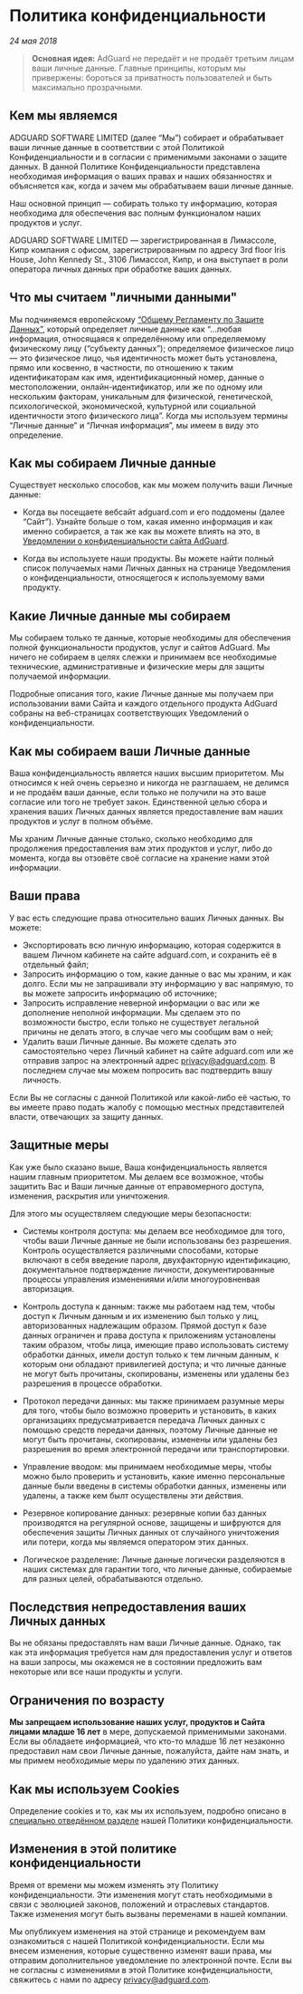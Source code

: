 # Политика конфиденциальности
*24 мая 2018*

> **Основная идея:** AdGuard не передаёт и не продаёт третьим лицам ваши личные данные. Главные принципы, которым мы привержены: бороться за приватность пользователей и быть максимально прозрачными.

## Кем мы являемся

ADGUARD SOFTWARE LIMITED (далее “Мы”) собирает и обрабатывает ваши личные данные в соответствии с этой Политикой Конфиденциальности и в согласии с применимыми законами о защите данных. В данной Политике Конфиденциальности представлена необходимая информация о ваших правах и наших обязанностях и объясняется как, когда и зачем мы обрабатываем ваши личные данные.

Наш основной принцип — собирать только ту информацию, которая необходима для обеспечения вас полным функционалом наших продуктов и услуг.

ADGUARD SOFTWARE LIMITED — зарегистрированная в Лимассоле, Кипр компания с офисом, зарегистрированным по адресу 3rd floor Iris House, John Kennedy St., 3106 Лимассол, Кипр, и она выступает в роли оператора личных данных при обработке ваших данных.

## Что мы считаем "личными данными"

Мы подчиняемся европейскому [“Общему Регламенту по Защите Данных”](http://eur-lex.europa.eu/legal-content/EN/TXT/PDF/?uri=CELEX:32016R0679&from=EN), который определяет личные данные как “...любая информация, относящаяся к определённому или определяемому физическому лицу (“субъекту данных”); определяемое физическое лицо — это физическое лицо, чья идентичность может быть установлена, прямо или косвенно, в частности, по отношению к таким идентификаторам как имя, идентификационный номер, данные о местоположении, онлайн-идентификатор, или же по одному или нескольким факторам, уникальным для физической, генетической, психологической, экономической, культурной или социальной идентичности этого физического лица”. Когда мы используем термины “Личные данные” и “Личная информация”, мы имеем в виду это определение. 

## Как мы собираем Личные данные

Существует несколько способов, как мы можем получить ваши Личные данные:

- Когда вы посещаете вебсайт adguard.com и его поддомены (далее “Сайт”). Узнайте больше о том, какая именно информация и как именно собирается, а так же как вы можете влиять на это, в [Уведомлении о конфиденциальности сайта AdGuard](https://adguard.com/privacy/website.html).

- Когда вы используете наши продукты. Вы можете найти полный список получаемых нами Личных данных на странице Уведомления о конфиденциальности, относящегося к используемому вами продукту. 

## Какие Личные данные мы собираем

Мы собираем только те данные, которые необходимы для обеспечения полной функциональности продуктов, услуг и сайтов AdGuard. Мы ничего не собираем в целях слежки и принимаем все необходимые технические, административные и физические меры для защиты получаемой информации.

Подробные описания того, какие Личные данные мы получаем при использовании вами Сайта и каждого отдельного продукта AdGuard собраны на веб-страницах соответствующих Уведомлений о конфиденциальности.

## Как мы собираем ваши Личные данные

Ваша конфиденциальность является наших высшим приоритетом. Мы относимся к ней очень серьезно и никогда не разглашаем, не делимся и не продаём ваши данные, если только не получили на это ваше согласие или того не требует закон. Единственной целью сбора и хранения ваших Личных данных является предоставление вам наших продуктов и услуг в полном объёме.

Мы храним Личные данные столько, сколько необходимо для продолжения предоставления вам этих продуктов и услуг, либо до момента, когда вы отзовёте своё согласие на хранение нами этой информации.

## Ваши права

У вас есть следующие права относительно ваших Личных данных. Вы можете:

- Экспортировать всю личную информацию, которая содержится в вашем Личном кабинете на сайте adguard.com, и сохранить её в отдельный файл;
- Запросить информацию о том, какие данные о вас мы храним, и как долго. Если мы не запрашивали эту информацию у вас напрямую, то вы можете запросить информацию об источнике;
- Запросить исправление неверной информации о вас или же дополнение неполной информации. Мы сделаем это по возможности быстро, если только не существует легальной причины не делать этого, в случае чего мы сообщим вам о ней;  
- Удалить ваши Личные данные. Вы можете сделать это самостоятельно через Личный кабинет на сайте adguard.com или же отправив запрос на электронный адрес privacy@adguard.com. В последнем случае мы можем попросить вас подтвердить вашу личность.


Если Вы не согласны с данной Политикой или какой-либо её частью, то вы имеете право подать жалобу с помощью местных представителей власти, отвечающих за защиту данных.


## Защитные меры

Как уже было сказано выше, Ваша конфиденциальность является нашим главным приоритетом. Мы делаем все возможное, чтобы защитить Вас и Ваши личные данные от еправомерного доступа, изменения, раскрытия или уничтожения. 

Для этого мы осуществляем следующие меры безопасности:

- Системы контроля доступа: мы делаем все необходимое для того, чтобы ваши Личные данные не были использованы без разрешения. Контроль осуществляется различными способами, которые включают в себя введение пароля, двухфакторную идентификацию, документальное подтверждение личности, документированные процессы управления изменениями и/или многоуровненвая авторизация. 

- Контроль доступа к данным: также мы работаем над тем, чтобы доступ к Личным данным и их изменению был только у лиц, авторизованных надлежащим образом. Прямой доступ к базе данных ограничен и права доступа к приложениям установлены таким образом, чтобы лица, имеющие право использовать систему обработки данных, имели доступ только к тем личным данным, к которым они обладают привилегией доступа; и что личные данные не могут быть прочитаны, скопированы, изменены или удалены без разрешения в процессе обработки. 

- Протокол передачи данных: мы также принимаем разумные меры для того, чтобы было возможно проверить и установить, в каких организациях предусматривается передача Личных данных с помощью средств передачи данных, поэтому Личные данные не могут быть прочитаны, скопированы, изменены или удалены без разрешения во время электронной передачи или транспортировки. 

- Управление вводом: мы принимаем необходимые меры, чтобы можно было проверить и установить, какие именно персональные данные были введены в системы обработки данных, изменены или удалены, а также кем былт осуществлены эти действия. 

- Резервное копирование данных: резервные копии баз данных производятся на регулярной основе, защищены и шифруются для обеспечения защиты Личных  данных от случайного уничтожения или потери, когда мы являемся оператором этих данных.

- Логическое разделение: Личные данные логически разделяются в наших системах для гарантии того, что личные данные, собираемые для разных целей, обрабатываются отдельно.

## Последствия непредоставления ваших Личных данных

Вы не обязаны предоставлять нам ваши Личные данные. Однако, так как эта информация требуется нам для предоставления услуг и ответов на ваши запросы, мы окажемся не в состоянии предложить вам некоторые или все наши продукты и услуги.

## Ограничения по возрасту

__Мы запрещаем использование наших услуг, продуктов и Сайта лицами младше 16 лет__ в мере, допускаемой применимыми законами. Если вы обладаете информацией, что кто-то младше 16 лет незаконно предоставил нам свои Личные данные, пожалуйста, дайте нам знать, и мы примем необходимые меры по удалению этих данных.

## Как мы используем Cookies

Определение cookies и то, как мы их используем, подробно описано в [специально отведённом разделе](https://adguard.com/privacy/website.html#anchor-1) нашей Политики конфиденциальности.

## Изменения в этой политике конфиденциальности

Время от времени мы можем изменять эту Политику конфиденциальности. Эти изменения могут стать необходимыми в связи с эволюцией законов, положений и отраслевых стандартов. Также изменения могут быть вызваны переменами в нашей компании. 

Мы опубликуем изменения на этой странице и рекомендуем вам ознакомиться с нашей Политикой конфиденциальности. Если мы внесем изменения, которые существенно изменят ваши права, мы отправим дополнительное уведомление по электронной почте. Если вы не согласны с изменениями в этой Политике конфиденциальности, свяжитесь с нами по адресу privacy@adguard.com.
